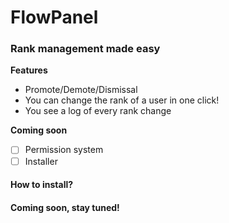 # FlowPanel
### Rank management made easy


**Features**
* Promote/Demote/Dismissal
* You can change the rank of a user in one click!
* You see a log of every rank change

**Coming soon**
- [ ] Permission system
- [ ]  Installer

#### How to install?
#### Coming soon, stay tuned!
